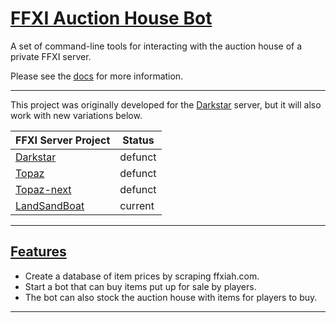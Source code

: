 # [FFXI Auction House Bot][ghWeb]

A set of command-line tools for interacting with the auction house of a private FFXI server.

Please see the [docs][ghWeb] for more information.

---

This project was originally developed for the [Darkstar][DSP] server, but it will also work with new variations below.

| FFXI Server Project | Status  |
| ------------------- | ------- |
| [Darkstar][DSP]     | defunct |
| [Topaz][TPZ]        | defunct |
| [Topaz-next][TPZN]  | defunct |
| [LandSandBoat][LSB] | current |

---

## [Features][ghWeb]

- Create a database of item prices by scraping ffxiah.com.
- Start a bot that can buy items put up for sale by players.
- The bot can also stock the auction house with items for players to buy.

---

[ghRep]: https://github.com/AdamGagorik/ffxiahbot
[ghWeb]: http://adamgagorik.github.io/ffxiahbot
[DSP]: https://github.com/DarkstarProject/darkstar
[TPZ]: https://github.com/project-topaz/topaz
[TPZN]: https://github.com/topaz-next/topaz
[LSB]: https://github.com/LandSandBoat/server

